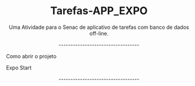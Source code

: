 <h1 align="center">Tarefas-APP_EXPO</h1>
<p align="center">Uma Atividade para o Senac de aplicativo de tarefas com banco de dados off-line.</p>

<p align="center">----------------------------------</p>

Como abrir o projeto

Expo Start

<p align="center">----------------------------------</p>
